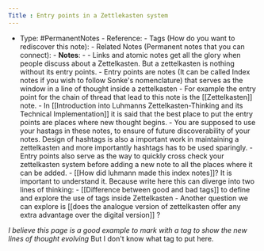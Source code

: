 ```yaml
---
Title : Entry points in a Zettlekasten system
---
```


- Type: #PermanentNotes
		- Reference:
			- Tags (How do you want to rediscover this note):
			- Related Notes (Permanent notes that you can connect):
		- **Notes**:
			-
			- Links and atomic notes get all the glory when people discuss about a Zettelkasten. But a zettelkasten is nothing without its entry points.
			- Entry points are notes (It can be called Index notes if you wish to follow Sonke's nomenclature) that serves as the window in a line of thought inside a zettelkasten
			- For example the entry point for the chain of thread that lead to this note is the [[Zettelkasten]] note.
			- In [[Introduction into Luhmanns Zettelkasten-Thinking and its Technical Implementation]] it is said that the best place to put the entry points are places where new thought begins.
			- You are supposed to use your hastags in these notes, to ensure of future discoverability of your notes. Design of hashtags is also a important work in maintaining a zettelkasten and more importantly hashtags has to be used sparingly.
			- Entry points also serve as the way to quickly cross check your zettelkasten system before adding a new note to all the places where it can be added.
			- [[How did luhmann made this index notes]]? It is important to understand it. Because write here this can diverge into two lines of thinking:
				- [[Difference between good and bad tags]] to define and explore the use of tags inside Zettelkasten
				- Another question we can explore is [[does the analogue version of zettelkasten offer any extra advantage over the digital version]] ?


*I believe this page is a good example to mark with a tag to show the new lines of thought evolving* But I don't know what tag to put here.
